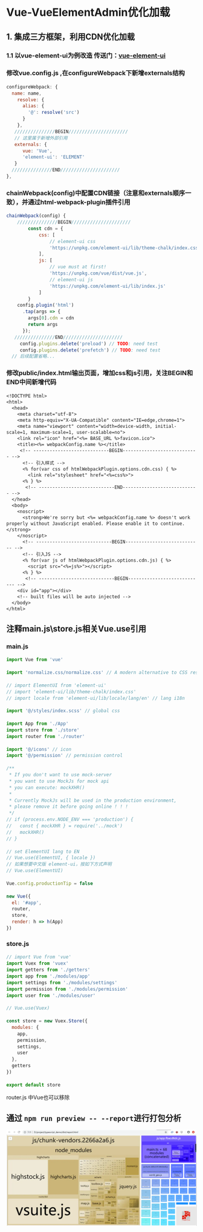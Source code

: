 # Vue-VueElementAdmin优化加载

## 1. 集成三方框架，利用CDN优化加载

### 1.1 以vue-element-ui为例改造   传送门：[vue-element-ui](https://panjiachen.github.io/vue-element-admin-site/zh/guide/advanced/cdn.html)

### 修改vue.config.js ,在configureWebpack下新增externals结构

```js
configureWebpack: {
  name: name,
    resolve: {
      alias: {
        '@': resolve('src')
      }
    },
   ///////////////BEGIN//////////////////////
   // 这里属于新增外部引用
   externals: {
      vue: 'Vue',
      'element-ui': 'ELEMENT'
   }
  ///////////////END//////////////////////
},
```

### chainWebpack(config)中配置CDN链接（注意和externals顺序一致），并通过html-webpack-plugin插件引用

```js
chainWebpack(config) {
    ///////////////BEGIN//////////////////////
		const cdn = {
			css: [
				// element-ui css
				'https://unpkg.com/element-ui/lib/theme-chalk/index.css'
			],
			js: [
				// vue must at first!
				'https://unpkg.com/vue/dist/vue.js',
				// element-ui js
				'https://unpkg.com/element-ui/lib/index.js'
			]
		}
    config.plugin('html')
      .tap(args => {
        args[0].cdn = cdn
        return args
      });
   ///////////////END//////////////////////
	 config.plugins.delete('preload') // TODO: need test
	 config.plugins.delete('prefetch') // TODO: need test
  // 后续配置省略...
```

### 修改public/index.html输出页面，增加css和js引用，关注BEGIN和END中间新增代码

```
<!DOCTYPE html>
<html>
  <head>
    <meta charset="utf-8">
    <meta http-equiv="X-UA-Compatible" content="IE=edge,chrome=1">
    <meta name="viewport" content="width=device-width, initial-scale=1, maximum-scale=1, user-scalable=no">
    <link rel="icon" href="<%= BASE_URL %>favicon.ico">
    <title><%= webpackConfig.name %></title>
     <!-- ----------------------------BEGIN---------------------------- --> 
      <!-- 引入样式 -->
      <% for(var css of htmlWebpackPlugin.options.cdn.css) { %>
        <link rel="stylesheet" href="<%=css%>">
      <% } %>
       <!-- ----------------------------END---------------------------- --> 
  </head>
  <body>
    <noscript>
      <strong>We're sorry but <%= webpackConfig.name %> doesn't work properly without JavaScript enabled. Please enable it to continue.</strong>
    </noscript>
      <!-- ----------------------------BEGIN---------------------------- --> 
      <!-- 引入JS -->
      <% for(var js of htmlWebpackPlugin.options.cdn.js) { %>
        <script src="<%=js%>"></script>
      <% } %>
       <!-- ----------------------------BEGIN---------------------------- --> 
    <div id="app"></div>
    <!-- built files will be auto injected -->
  </body>
</html>
```

## 注释main.js\store.js相关Vue.use引用

### main.js

```js
import Vue from 'vue'

import 'normalize.css/normalize.css' // A modern alternative to CSS resets

// import ElementUI from 'element-ui'
// import 'element-ui/lib/theme-chalk/index.css'
// import locale from 'element-ui/lib/locale/lang/en' // lang i18n

import '@/styles/index.scss' // global css

import App from './App'
import store from './store'
import router from './router'

import '@/icons' // icon
import '@/permission' // permission control

/**
 * If you don't want to use mock-server
 * you want to use MockJs for mock api
 * you can execute: mockXHR()
 *
 * Currently MockJs will be used in the production environment,
 * please remove it before going online ! ! !
 */
// if (process.env.NODE_ENV === 'production') {
//   const { mockXHR } = require('../mock')
//   mockXHR()
// }

// set ElementUI lang to EN
// Vue.use(ElementUI, { locale })
// 如果想要中文版 element-ui，按如下方式声明
// Vue.use(ElementUI)

Vue.config.productionTip = false

new Vue({
  el: '#app',
  router,
  store,
  render: h => h(App)
})
```

### store.js

```js
// import Vue from 'vue'
import Vuex from 'vuex'
import getters from './getters'
import app from './modules/app'
import settings from './modules/settings'
import permission from './modules/permission'
import user from './modules/user'

// Vue.use(Vuex)

const store = new Vuex.Store({
  modules: {
    app,
    permission,
    settings,
    user
  },
  getters
})

export default store
```

router.js 中Vue也可以移除

## 通过 `npm run preview -- --report`进行打包分析

![632CAA3B-E202-46C0-986C-3EE780B77F82](./assets/632CAA3B-E202-46C0-986C-3EE780B77F82.png)